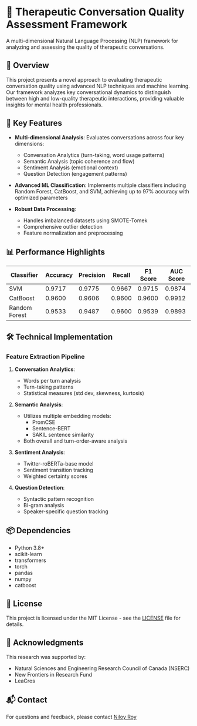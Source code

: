 # 🎯 Therapeutic Conversation Quality Assessment Framework

A multi-dimensional Natural Language Processing (NLP) framework for analyzing and assessing the quality of therapeutic conversations.

## 🌟 Overview

This project presents a novel approach to evaluating therapeutic conversation quality using advanced NLP techniques and machine learning. Our framework analyzes key conversational dynamics to distinguish between high and low-quality therapeutic interactions, providing valuable insights for mental health professionals.

## 🔑 Key Features

- **Multi-dimensional Analysis**: Evaluates conversations across four key dimensions:
  - Conversation Analytics (turn-taking, word usage patterns)
  - Semantic Analysis (topic coherence and flow)
  - Sentiment Analysis (emotional context)
  - Question Detection (engagement patterns)

- **Advanced ML Classification**: Implements multiple classifiers including Random Forest, CatBoost, and SVM, achieving up to 97% accuracy with optimized parameters

- **Robust Data Processing**:
  - Handles imbalanced datasets using SMOTE-Tomek
  - Comprehensive outlier detection
  - Feature normalization and preprocessing

## 📊 Performance Highlights

| Classifier | Accuracy | Precision | Recall | F1 Score | AUC Score |
|------------|----------|----------|---------|-----------|------------|
| SVM | 0.9717 | 0.9775 | 0.9667 | 0.9715 | 0.9874 |
| CatBoost | 0.9600 | 0.9606 | 0.9600 | 0.9600 | 0.9912 |
| Random Forest | 0.9533 | 0.9487 | 0.9600 | 0.9539 | 0.9893 |

## 🛠 Technical Implementation

### Feature Extraction Pipeline
1. **Conversation Analytics**:
   - Words per turn analysis
   - Turn-taking patterns
   - Statistical measures (std dev, skewness, kurtosis)

2. **Semantic Analysis**:
   - Utilizes multiple embedding models:
     - PromCSE
     - Sentence-BERT
     - SAKIL sentence similarity
   - Both overall and turn-order-aware analysis

3. **Sentiment Analysis**:
   - Twitter-roBERTa-base model
   - Sentiment transition tracking
   - Weighted certainty scores

4. **Question Detection**:
   - Syntactic pattern recognition
   - Bi-gram analysis
   - Speaker-specific question tracking

## 📦 Dependencies

- Python 3.8+
- scikit-learn
- transformers
- torch
- pandas
- numpy
- catboost


## 📝 License

This project is licensed under the MIT License - see the [LICENSE](LICENSE) file for details.

## 🙏 Acknowledgments

This research was supported by:
- Natural Sciences and Engineering Research Council of Canada (NSERC)
- New Frontiers in Research Fund
- LeaCros

## 📬 Contact

For questions and feedback, please contact [Niloy Roy](mailto:its.royniloy@gmail.com)
